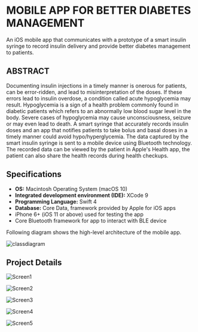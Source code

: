 # MOBILE APP FOR BETTER DIABETES MANAGEMENT

An iOS mobile app that communicates with a prototype of a smart insulin syringe to record insulin delivery and provide better diabetes management to patients.

## ABSTRACT
Documenting insulin injections in a timely manner is onerous for patients, can be error-ridden, and lead to misinterpretation of the doses. If these errors lead to insulin overdose, a condition called acute hypoglycemia may result. Hypoglycemia is a sign of a health problem commonly found in diabetic patients which refers to an abnormally low blood sugar level in the body. Severe cases of hypoglycemia may cause unconsciousness, seizure or may even lead to death. A smart syringe that accurately records insulin doses and an app that notifies patients to take bolus and basal doses in a timely manner could avoid hypo/hyperglycemia. The data captured by the smart insulin syringe is sent to a mobile device using Bluetooth technology. The recorded data can be viewed by the patient in Apple's Health app, the patient can also share the health records during health checkups.

## Specifications

* **OS:** Macintosh Operating System (macOS 10)
* **Integrated development environment (IDE):** XCode 9
* **Programming Language:** Swift 4
* **Database:** Core Data, framework provided by Apple for iOS apps
* iPhone 6+ (iOS 11 or above) used for testing the app
* Core Bluetooth framework for app to interact with BLE device

Following diagram shows the high-level architecture of the mobile app.

![classdiagram](https://github.com/DasRaseswari/Mobile-App-for-better-Diabetes-Management/blob/master/media/Passenger.png "Class Diagram")

## Project Details

![Screen1](https://github.com/DasRaseswari/Mobile-App-for-better-Diabetes-Management/blob/master/app/Screen1.png "Mobile App")

![Screen2](https://github.com/DasRaseswari/Mobile-App-for-better-Diabetes-Management/blob/master/app/Screen2.png "Mobile App")

![Screen3](https://github.com/DasRaseswari/Mobile-App-for-better-Diabetes-Management/blob/master/app/Screen3.png "Mobile App")

![Screen4](https://github.com/DasRaseswari/Mobile-App-for-better-Diabetes-Management/blob/master/app/Screen4.png "Mobile App")

![Screen5](https://github.com/DasRaseswari/Mobile-App-for-better-Diabetes-Management/blob/master/app/Screen5.png "Mobile App")
    
